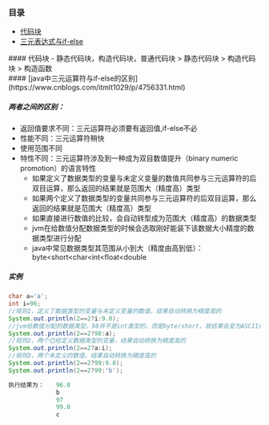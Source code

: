 ### 目录
- [代码块](#code-block)
- [三元表达式与if-else](#ternary)

<div id="code-block"></div>
#### 代码块
- 静态代码块，构造代码块，普通代码块
> 静态代码块 > 构造代码块 > 构造函数


<div id="ternary"></div>
#### [java中三元运算符与if-else的区别](https://www.cnblogs.com/itmlt1029/p/4756331.html)

##### 两者之间的区别：
- 返回值要求不同：三元运算符必须要有返回值,if-else不必
- 性能不同：三元运算符稍快
- 使用范围不同
- 特性不同：三元运算符涉及到一种成为双目数值提升（binary numeric promotion）的语言特性
    - 如果定义了数据类型的变量与未定义变量的数值共同参与三元运算符的后双目运算，那么返回的结果就是范围大（精度高）类型
    - 如果两个定义了数据类型的变量共同参与三元运算符的后双目运算，那么返回的结果就是范围大（精度高）类型
    - 如果直接进行数值的比较，会自动转型成为范围大（精度高）的数据类型
    - jvm在给数值分配数据类型的时候会选取刚好能装下该数据大小精度的数据类型进行分配
    - java中常见数据类型其范围从小到大（精度由高到低）：byte<short<char<int<float<double

##### 实例
```java
char a='a';
int i=96;
//规则1，定义了数据类型的变量与未定义变量的数值，结果自动转换为精度高的
System.out.println(2==2?i:9.0); 
//jvm给数值分配的数据类型，98并不是int类型的，而是byte/short，故结果会变为ASCII码98对应的字符
System.out.println(2==2?98:a); 
//规则2，两个已经定义数据类型的变量，结果自动转换为精度高的
System.out.println(2==2?a:i);
//规则3，两个未定义的数值，结果自动转换为精度高的
System.out.println(2==2?99:9.0);
System.out.println(2==2?99:'b');

执行结果为：　　96.0
　　　　　　　　b
　　　　　　　　97
　　　　　　　　99.0
　　　　　　　　c
```